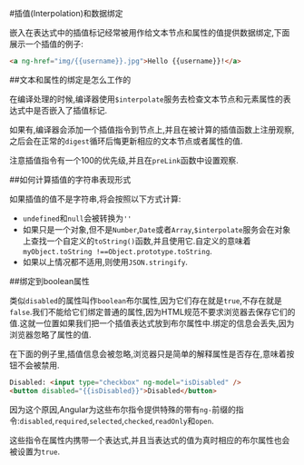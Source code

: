 
#插值(Interpolation)和数据绑定

嵌入在表达式中的插值标记经常被用作给文本节点和属性的值提供数据绑定,下面展示一个插值的例子:
```html
<a ng-href="img/{{username}}.jpg">Hello {{username}}!</a>
```

##文本和属性的绑定是怎么工作的

在编译处理的时候,编译器使用`$interpolate`服务去检查文本节点和元素属性的表达式中是否嵌入了插值标记.

如果有,编译器会添加一个插值指令到节点上,并且在被计算的插值函数上注册观察,之后会在正常的`digest`循环后悔更新相应的文本节点或者属性的值.

注意插值指令有一个100的优先级,并且在`preLink`函数中设置观察.

##如何计算插值的字符串表现形式

如果插值的值不是字符串,将会按照以下方式计算:
*  `undefined`和`null`会被转换为`''`
*  如果只是一个对象,但不是`Number`,`Date`或者`Array`,`$interpolate`服务会在对象上查找一个自定义的`toString()`函数,并且使用它.自定义的意味着`myObject.toString !==Object.prototype.toString`.
*  如果以上情况都不适用,则使用`JSON.stringify`.

##绑定到boolean属性

类似`disabled`的属性叫作`boolean`布尔属性,因为它们存在就是`true`,不存在就是`false`.我们不能给它们绑定普通的属性,因为HTML规范不要求浏览器去保存它们的值.这就一位置如果我们把一个插值表达式放到布尔属性中.绑定的信息会丢失,因为浏览器忽略了属性的值.

在下面的例子里,插值信息会被忽略,浏览器只是简单的解释属性是否存在,意味着按钮不会被禁用.
```html
Disabled: <input type="checkbox" ng-model="isDisabled" />
<button disabled="{{isDisabled}}">Disabled</button>
```
因为这个原因,Angular为这些布尔指令提供特殊的带有`ng-`前缀的指令:`disabled`,`required`,`selected`,`checked`,`readOnly`和`open`.

这些指令在属性内携带一个表达式,并且当表达式的值为真时相应的布尔属性也会被设置为`true`.